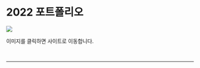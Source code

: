 # 2022 포트폴리오

<a href="https://h-m-portfolio.netlify.app/" target="_blank"><img src="https://hm-tsc-typescript.netlify.app/assets/mysite2.png" /></a>

이미지를 클릭하면 사이트로 이동합니다.

<br>

---

#
